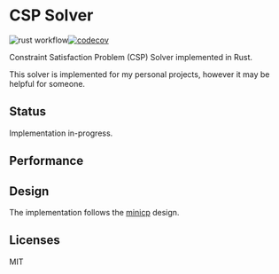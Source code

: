 # CSP Solver

![rust workflow](https://github.com/radevgit/csp/actions/workflows/rust.yml/badge.svg)[![codecov](https://codecov.io/gh/radevgit/csp/graph/badge.svg?token=34N49FRU78)](https://codecov.io/gh/radevgit/csp)

Constraint Satisfaction Problem (CSP) Solver implemented in Rust.

This solver is implemented for my personal projects, however it may be helpful for someone.

## Status
Implementation in-progress.

## Performance


## Design
The implementation follows the [minicp](https://github.com/minicp/minicp) design.

## Licenses
MIT
